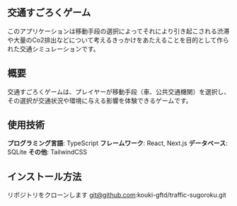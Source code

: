 ## 交通すごろくゲーム
このアプリケーションは移動手段の選択によってそれにより引き起こされる渋滞や大量のCo2排出などについて考えるきっかけをあたえることを目的として作られた交通シミュレーションです。

## 概要
交通すごろくゲームは、プレイヤーが移動手段（車、公共交通機関）を選択し、その選択が交通状況や環境に与える影響を体験できるゲームです。

## 使用技術
**プログラミング言語**: TypeScript
**フレームワーク**: React, Next.js
**データベース**: SQLite
**その他**: TailwindCSS

## インストール方法
リポジトリをクローンします
git@github.com:kouki-gftd/traffic-sugoroku.git
